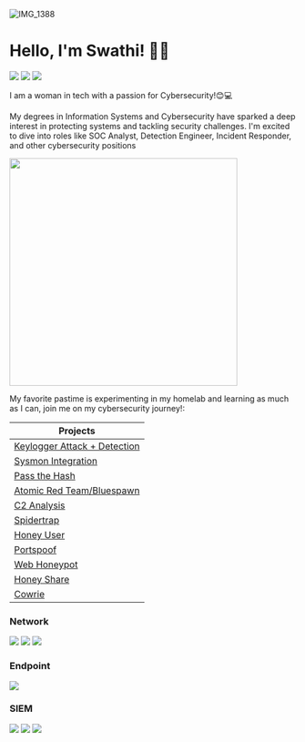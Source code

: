 ![IMG_1388](https://github.com/user-attachments/assets/2572cee0-1bb5-4390-9522-add0f7ef8dc1)
# Hello, I'm Swathi! 👋🏽
<a href="https://www.linkedin.com/in/swathi-t-b821a4190/"><img src="https://img.shields.io/badge/-LinkedIn-0072b1?&style=for-the-badge&logo=linkedin&logoColor=white" /></a>
<a href="https://medium.com/@swathitadepalli"><img src="https://img.shields.io/badge/-Medium-12100E?&style=for-the-badge&logo=medium&logoColor=white" /></a>
<a href="https://swathinator.github.io/"><img src="https://img.shields.io/badge/-Website-FF5733?&style=for-the-badge&logo=internet-explorer&logoColor=white" /></a>


I am a woman in tech with a passion for Cybersecurity!😊💻

My degrees in Information Systems and Cybersecurity have sparked a deep interest in protecting systems and tackling security challenges. I'm excited to dive into roles like SOC Analyst, Detection Engineer, Incident Responder, and other cybersecurity positions


  <img src="https://github.com/user-attachments/assets/590d457b-7f07-46ef-ad3b-e115ade309de" width="400">


My favorite pastime is experimenting in my homelab and learning as much as I can, join me on my cybersecurity journey!: 



| Projects                                       
|---------------------------------------------------------------------------|
|<a href="https://github.com/swathinator/Keylogger-Lab"> Keylogger Attack + Detection</a>|
|<a href="https://medium.com/@swathitadepalli/improving-windows-logging-visibility-in-elastic-12e2f6996e64"> Sysmon Integration </a>|
|<a href="https://github.com/swathinator/Pass-the-Hash"> Pass the Hash </a>|
|<a href="https://github.com/swathinator/Atomic-Red-Team-Bluespawn"> Atomic Red Team/Bluespawn </a>|
|<a href="https://github.com/swathinator/C2-Analysis"> C2 Analysis </a>|
|<a href="https://github.com/swathinator/Spidertrap"> Spidertrap </a>|
|<a href="https://github.com/swathinator/Honey-User"> Honey User </a>|
|<a href="https://github.com/swathinator/Portspoof"> Portspoof </a>|
|<a href="https://github.com/swathinator/Web-Honeypot"> Web Honeypot </a>|
|<a href="https://github.com/swathinator/Honey-Share"> Honey Share </a>|
|<a href="https://github.com/swathinator/Cowrie"> Cowrie </a>|


### Network
<div>
    <img src="https://img.shields.io/badge/-Wireshark-1679A7?&style=for-the-badge&logo=Wireshark&logoColor=white" />
    <img src="https://img.shields.io/badge/-Suricata-EF3B2D?&style=for-the-badge&logo=Suricata&logoColor=white" />
    <img src="https://img.shields.io/badge/-Zeek-777BB4?&style=for-the-badge&logo=Zeek&logoColor=white" />
</div>

### Endpoint
<div>
    <img src="https://img.shields.io/badge/-Microsoft_Defender_for_Endpoint-00A4EF?&style=for-the-badge&logo=Microsoft&logoColor=white" />
</div>

### SIEM
<div>
    <img src="https://img.shields.io/badge/-Microsoft_Sentinel-0078D4?&style=for-the-badge&logo=Microsoft&logoColor=white" />
    <img src="https://img.shields.io/badge/-Splunk-000000?&style=for-the-badge&logo=Splunk&logoColor=white" />
    <img src="https://img.shields.io/badge/-Elastic-005571?&style=for-the-badge&logo=Elastic&logoColor=white" />
</div>

